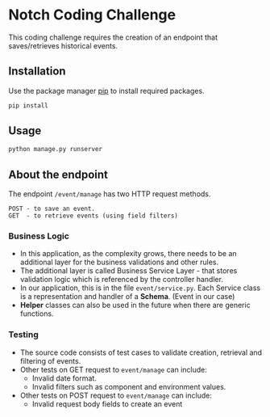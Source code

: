 # Notch Coding Challenge 

This coding challenge requires the creation of an endpoint that saves/retrieves historical events.


## Installation

Use the package manager [pip](https://pip.pypa.io/en/stable/) to install required packages.

```bash
pip install
```

## Usage

```python
python manage.py runserver
```

## About the endpoint

The endpoint ``/event/manage`` has two HTTP request methods.

```
POST - to save an event. 
GET  - to retrieve events (using field filters)
```

### Business Logic
  
- In this application, as the complexity grows, there needs to be an additional layer for the business validations and other rules. 
- The additional layer is called Business Service Layer - that stores validation logic which is referenced by the controller handler. 
- In our application, this is in the file `event/service.py`. Each Service class is a representation and handler of a **Schema**. (Event in our case)
- **Helper** classes can also be used in the future when there are generic functions.  


### Testing 

- The source code consists of test cases to validate creation, retrieval and filtering of events. 
- Other tests on GET request to ``event/manage`` can include:  
    - Invalid date format.
    - Invalid filters such as component and environment values.
- Other tests on POST request to ``event/manage`` can include:
    - Invalid request body fields to create an event  
 
